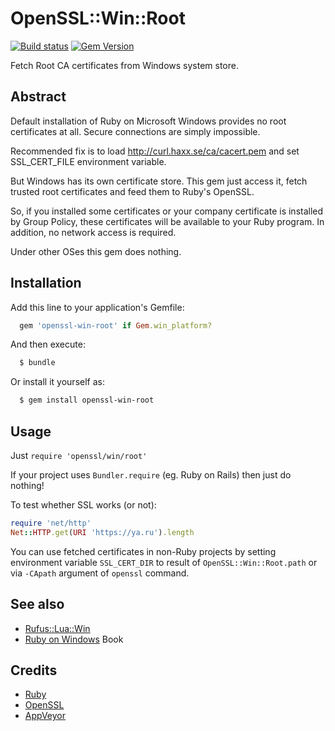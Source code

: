 # OpenSSL::Win::Root

[![Build status](https://ci.appveyor.com/api/projects/status/skiasd9u6i4udyhw?svg=true)](https://ci.appveyor.com/project/ukoloff/openssl-win-root)
[![Gem Version](https://badge.fury.io/rb/openssl-win-root.svg)](http://badge.fury.io/rb/openssl-win-root)

Fetch Root CA certificates from Windows system store.

## Abstract

Default installation of Ruby on Microsoft Windows provides no root certificates at all.
Secure connections are simply impossible.

Recommended fix is to load http://curl.haxx.se/ca/cacert.pem and set SSL_CERT_FILE environment variable.

But Windows has its own certificate store. This gem just access it, fetch trusted root certificates
and feed them to Ruby's OpenSSL.

So, if you installed some certificates or your company certificate is installed by Group Policy,
these certificates will be available to your Ruby program. In addition, no network access is required.

Under other OSes this gem does nothing.

## Installation

Add this line to your application's Gemfile:

```ruby
  gem 'openssl-win-root' if Gem.win_platform?
```

And then execute:

```sh
  $ bundle
```

Or install it yourself as:

```sh
  $ gem install openssl-win-root
```

## Usage

Just `require 'openssl/win/root'`

If your project uses `Bundler.require` (eg. Ruby on Rails) then just do nothing!

To test whether SSL works (or not):

```ruby
require 'net/http'
Net::HTTP.get(URI 'https://ya.ru').length
```

You can use fetched certificates in non-Ruby projects by setting
environment variable `SSL_CERT_DIR` to result of `OpenSSL::Win::Root.path`
or via `-CApath` argument of `openssl` command.

## See also

  * [Rufus::Lua::Win](https://github.com/ukoloff/rufus-lua-win)
  * [Ruby on Windows](http://rubyonwindowsguides.github.io/) Book

## Credits

  * [Ruby](https://www.ruby-lang.org/)
  * [OpenSSL](https://www.openssl.org/)
  * [AppVeyor](http://www.appveyor.com/)
